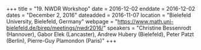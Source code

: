 +++
title = "19. NWDR Workshop"
date = 2016-12-02
enddate = 2016-12-02
dates = "December 2, 2016"
dateadded = 2016-11-07
location = "Bielefeld University, Bielefeld, Germany"
webpage = "https://www.math.uni-bielefeld.de/birep/meetings/nwdr2016/"
speakers = "Christine Bessenrodt (Hannover), Gabor Elek (Lancaster), Andrew Hubery (Bielefeld), Peter Patzt (Berlin), Pierre-Guy Plamondon (Paris)"
+++
